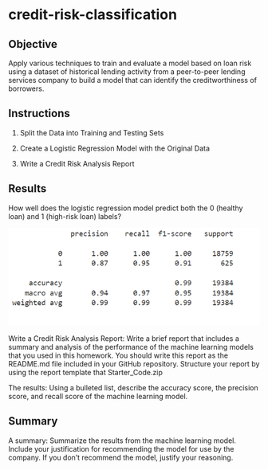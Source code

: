 # credit-risk-classification

## Objective 

Apply various techniques to train and evaluate a model based on loan risk using a dataset of historical lending activity from a peer-to-peer lending services company to build a model that can identify the creditworthiness of borrowers.

## Instructions

1. Split the Data into Training and Testing Sets

2. Create a Logistic Regression Model with the Original Data

3. Write a Credit Risk Analysis Report

## Results

How well does the logistic regression model predict both the 0 (healthy loan) and 1 (high-risk loan) labels?

![Classification Report](Credit_Risk/Images/classification_report_credit_risk_classification.png)

Write a Credit Risk Analysis Report:  Write a brief report that includes a summary and analysis of the performance of the machine learning models that you used in this homework. You should write this report as the README.md file included in your GitHub repository. Structure your report by using the report template that Starter_Code.zip

The results: Using a bulleted list, describe the accuracy score, the precision score, and recall score of the machine learning model.

## Summary

A summary: Summarize the results from the machine learning model. Include your justification for recommending the model for use by the company. If you don’t recommend the model, justify your reasoning.
